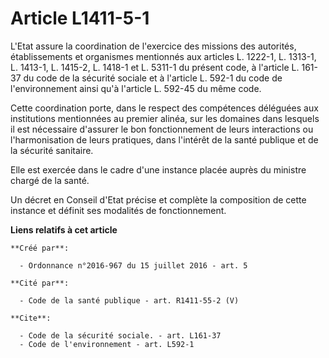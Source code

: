 # Article L1411-5-1

L'Etat  assure la coordination de l'exercice des missions des autorités,  établissements et organismes mentionnés aux
articles L. 1222-1, L.  1313-1, L. 1413-1, L. 1415-2, L. 1418-1 et L. 5311-1 du présent code, à  l'article L. 161-37 du code
de la sécurité sociale et à l'article L. 592-1 du code de l'environnement ainsi qu'à l'article L. 592-45 du même code.

Cette coordination porte, dans le respect  des compétences déléguées aux institutions mentionnées au premier  alinéa, sur les
domaines dans lesquels il est nécessaire d'assurer le  bon fonctionnement de leurs interactions ou l'harmonisation de leurs
pratiques, dans l'intérêt de la santé publique et de la sécurité  sanitaire.

Elle est exercée dans le cadre d'une instance placée auprès du ministre chargé de la santé.

Un décret en Conseil d'Etat précise et complète la composition de cette instance et définit ses modalités de fonctionnement.

**Liens relatifs à cet article**

	**Créé par**:

	  - Ordonnance n°2016-967 du 15 juillet 2016 - art. 5

	**Cité par**:

	  - Code de la santé publique - art. R1411-55-2 (V)

	**Cite**:

	  - Code de la sécurité sociale. - art. L161-37
	  - Code de l'environnement - art. L592-1
